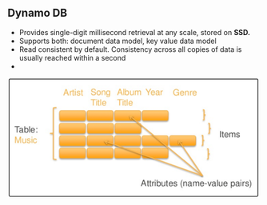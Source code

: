## Dynamo DB
- Provides single-digit millisecond retrieval at any scale, stored on **SSD.**
- Supports both: document data model, key value data model
- Read consistent by default. Consistency across all copies of data is usually reached within a second
- 
<img src="dynamodb.png" width=600 />
